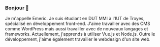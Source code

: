 ### Bonjour 👋
<!--
**emericsoquet/emericsoquet** is a ✨ _special_ ✨ repository because its `README.md` (this file) appears on your GitHub profile.-->

Je m'appelle Emeric. Je suis étudiant en DUT MMI à l'IUT de Troyes, spécialisé en développement front-end. J'aime travailler avec des CMS comme WordPress mais aussi travailler avec de nouveaux langages et frameworks. Actuellement, j'apprends à utiliser Vue.js et Node.js. 
Outre le développement, j'aime également travailler le webdesign d'un site web. 
